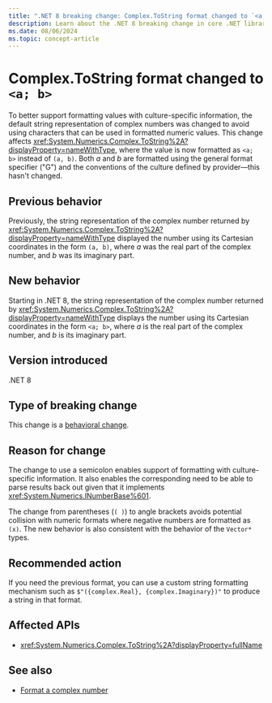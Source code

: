 ```yaml
---
title: ".NET 8 breaking change: Complex.ToString format changed to `<a; b>`"
description: Learn about the .NET 8 breaking change in core .NET libraries where the Complex.ToString() format changed from `(a, b)` to `<a; b>`.
ms.date: 08/06/2024
ms.topic: concept-article
---
```

# Complex.ToString format changed to `<a; b>`

To better support formatting values with culture-specific information, the default string representation of complex numbers was changed to avoid using characters that can be used in formatted numeric values. This change affects <xref:System.Numerics.Complex.ToString%2A?displayProperty=nameWithType>, where the value is now formatted as `<a; b>` instead of `(a, b)`. Both *a* and *b* are formatted using the general format specifier ("G") and the conventions of the culture defined by provider&mdash;this hasn't changed.

## Previous behavior

Previously, the string representation of the complex number returned by <xref:System.Numerics.Complex.ToString%2A?displayProperty=nameWithType> displayed the number using its Cartesian coordinates in the form `(a, b)`, where *a* was the real part of the complex number, and *b* was its imaginary part.

## New behavior

Starting in .NET 8, the string representation of the complex number returned by <xref:System.Numerics.Complex.ToString%2A?displayProperty=nameWithType> displays the number using its Cartesian coordinates in the form `<a; b>`, where *a* is the real part of the complex number, and *b* is its imaginary part.

## Version introduced

.NET 8

## Type of breaking change

This change is a [behavioral change](../../categories.md#behavioral-change).

## Reason for change

The change to use a semicolon enables support of formatting with culture-specific information. It also enables the corresponding need to be able to parse results back out given that it implements <xref:System.Numerics.INumberBase%601>.

The change from parentheses (`( )`) to angle brackets avoids potential collision with numeric formats where negative numbers are formatted as `(x)`. The new behavior is also consistent with the behavior of the `Vector*` types.

## Recommended action

If you need the previous format, you can use a custom string formatting mechanism such as `$"({complex.Real}, {complex.Imaginary})"` to produce a string in that format.

## Affected APIs

- <xref:System.Numerics.Complex.ToString%2A?displayProperty=fullName>

## See also

- [Format a complex number](../../../../fundamentals/runtime-libraries/system-numerics-complex.md#format-a-complex-number)
